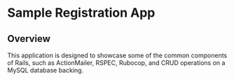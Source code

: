 # Sample Registration App

## Overview

This application is designed to showcase some of the common components of Rails,
such as ActionMailer, RSPEC, Rubocop, and CRUD operations on a MySQL database backing.



